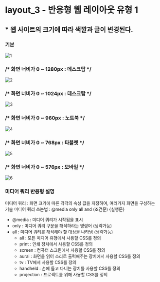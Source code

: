 # layout_3 - 반응형 웹 레이아웃 유형 1
## * 웹 사이트의 크기에 따라 색깔과 글이 변경된다.

### 기본
![1](https://user-images.githubusercontent.com/37132897/166245443-43739a9c-2559-4373-b276-cb40b8818077.JPG)

### /* 화면 너비가 0 ~ 1280px : 데스크탑 */
![2](https://user-images.githubusercontent.com/37132897/166245453-d5c4e461-bbfb-4939-9464-65071d2f2e16.JPG)

### /* 화면 너비가 0 ~ 1024px : 데스크탑 */
![3](https://user-images.githubusercontent.com/37132897/166245460-02c3d1e9-5373-434a-bddf-48777227a868.JPG)

### /* 화면 너비가 0 ~ 960px : 노트북 */
![4](https://user-images.githubusercontent.com/37132897/166245468-6547cfe5-60a0-485d-8a78-117bd8d900ce.JPG)

### /* 화면 너비가 0 ~ 768px : 타블렛 */
![5](https://user-images.githubusercontent.com/37132897/166245475-b891afe3-d96f-4f40-bb35-7f8ec8e0c479.JPG)

### /* 화면 너비가 0 ~ 576px : 모바일 */
![6](https://user-images.githubusercontent.com/37132897/166245484-88a02957-e697-467e-834a-b8cd170674f5.JPG)


### 미디어 쿼리 반응형 설명
미디어 쿼리 : 화면 크기에 따른 각각의 속성 값을 지정하여, 여러가지 화면을 구성하는 기술
미디어 쿼리 쓰는법 : @media only all and (조건문) {실행문}
- @media : 미디어 쿼리가 시작됨을 표시
- only : 미디어 쿼리 구문을 해석하라는 명령어 (생략가능)
- all : 미디어 쿼리를 해석해야 할 대상을 나타냄 (생략가능)
  - all : 모든 미디어 유형에서 사용할 CSS를 정의
  - print : 인쇄 장치에서 사용할 CSS를 정의
  - screen : 컴퓨터 스크린에서 사용할 CSS를 정의
  - aural : 화면을 읽어 소리로 출력해주는 장치에서 사용할 CSS를 정의
  - tv : TV에서 사용할 CSS를 정의
  - handheld : 손에 들고 다니는 장치를 사용할 CSS를 정의
  - projection : 프로젝트를 위해 사용할 CSS를 정의
